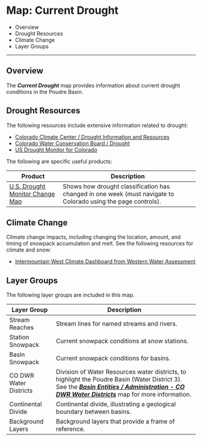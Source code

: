 # Map: Current Drought

* Overview
* Drought Resources
* Climate Change
* Layer Groups

--------------

## Overview

The ***Current Drought*** map provides information about current drought conditions in the Poudre Basin.

## Drought Resources ##

The following resources include extensive information related to drought:

* [Colorado Climate Center / Drought Information and Resources](https://climate.colostate.edu/drought_info.html)
* [Colorado Water Conservation Board / Drought](https://cwcb.colorado.gov/drought)
* [US Drought Monitor for Colorado](https://droughtmonitor.unl.edu/CurrentMap/StateDroughtMonitor.aspx?CO)

The following are specific useful products:

| **Product** | **Description** |
| -- | -- |
| [U.S. Drought Monitor Change Map](https://droughtmonitor.unl.edu/Maps/ChangeMaps.aspx) | Shows how drought classification has changed in one week (must navigate to Colorado using the page controls). |

## Climate Change ##

Climate change impacts, including changing the location, amount, and timing of snowpack accumulation and melt.
See the following resources for climate and snow:

* [Intermountain West Climate Dashboard from Western Water Assessment](https://wwa.colorado.edu/climate/dashboard.html)

## Layer Groups

The following layer groups are included in this map.

| **Layer Group** | **Description** |
| -- | -- |
| Stream Reaches | Stream lines for named streams and rivers. |
| Station Snowpack | Current snowpack conditions at snow stations. |
| Basin Snowpack | Current snowpack conditions for basins. |
| CO DWR Water Districts | Division of Water Resources water districts, to highlight the Poudre Basin (Water District 3).  See the [***Basin Entities / Administration - CO DWR Water Districts***](#map/entities-codwr-waterdistricts) map for more information. |
| Continental Divide | Continental divide, illustrating a geological boundary between basins. |
| Background Layers | Background layers that provide a frame of reference. |
